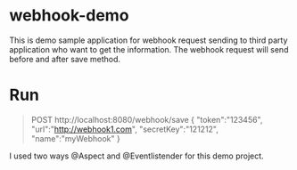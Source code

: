 # webhook-demo

This is demo sample application for webhook request sending to third party application who want to get the information. The webhook request will send before and after save method. 

# Run
> POST http://localhost:8080/webhook/save
> {
> 	"token":"123456",
> 	"url":"http://webhook1.com",
> 	"secretKey":"121212",
> 	"name":"myWebhook"
> }

I used two ways @Aspect and @Eventlistender for this demo project.
